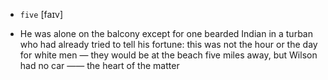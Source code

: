 - `five` [faɪv]



-  He was alone on the balcony except for one bearded Indian in a turban who had already tried to tell his fortune: this was not the hour or the day for white men — they would be at the beach five miles away, but Wilson had no car —— the heart of the matter